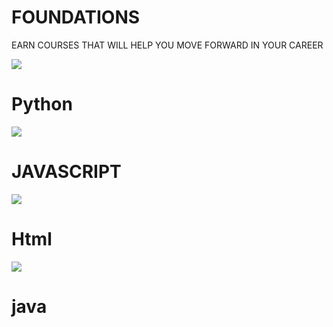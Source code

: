 <!DOCTYPE html>
<html>

<head>
    <link rel="stylesheet" href="https://stackpath.bootstrapcdn.com/bootstrap/4.5.2/css/bootstrap.min.css" integrity="sha384-JcKb8q3iqJ61gNV9KGb8thSsNjpSL0n8PARn9HuZOnIxN0hoP+VmmDGMN5t9UJ0Z" crossorigin="anonymous" />
    <script src="https://code.jquery.com/jquery-3.5.1.slim.min.js" integrity="sha384-DfXdz2htPH0lsSSs5nCTpuj/zy4C+OGpamoFVy38MVBnE+IbbVYUew+OrCXaRkfj" crossorigin="anonymous"></script>
    <script src="https://cdn.jsdelivr.net/npm/popper.js@1.16.1/dist/umd/popper.min.js" integrity="sha384-9/reFTGAW83EW2RDu2S0VKaIzap3H66lZH81PoYlFhbGU+6BZp6G7niu735Sk7lN" crossorigin="anonymous"></script>
    <script src="https://stackpath.bootstrapcdn.com/bootstrap/4.5.2/js/bootstrap.min.js" integrity="sha384-B4gt1jrGC7Jh4AgTPSdUtOBvfO8shuf57BaghqFfPlYxofvL8/KUEfYiJOMMV+rV" crossorigin="anonymous"></script>
</head>

<body>
    <div class="foundations-top-section">
        <h1 class="foundations-top-section-heading">
            FOUNDATIONS
        </h1>
        <p class="paragraph">EARN COURSES THAT WILL HELP YOU MOVE FORWARD IN YOUR CAREER</p>
    </div>
    <div class="foundations-bottom-section">
        <div class="d-flex flex-row justify-content-center">
            <div class="foundations-card-item">
                <img src="https://assets.ccbp.in/frontend/static-website/foundations-python-img.png" class="foundations-card-image" />
                <h1 class="diwali-card-name">Python</h1>
            </div>
            <div class="diwali-card-item">
                <img src="https://assets.ccbp.in/frontend/static-website/foundations-javascript-img.png" class="foundations-card-image" />
                <h1 class="foundations-card-name">JAVASCRIPT</h1>
            </div>
        </div>
        <div class="d-flex flex-row justify-content-center">
            <div class="foundations-card-item">
                <img src="https://assets.ccbp.in/frontend/static-website/foundations-html5-img.png" class="foundations-card-image" />
                <h1 class="foundations-card-name">Html</h1>
            </div>
            <div class="foundations-card-item">
                <img src="https://assets.ccbp.in/frontend/static-website/foundations-java-img.png" class="foundations-card-image" />
                <h1 class="foundation-card-name">java</h1>
            </div>
        </div>
    </div>
</body>

</html>
